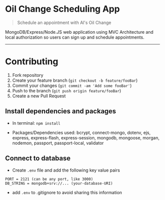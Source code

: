 # Oil Change Scheduling App 
> Schedule an appointment with Al's Oil Change

MongoDB/Express/Node.JS web application using MVC Architecture and local authorization so users can sign up and schedule appointments.

---

# Contributing

1. Fork repository
2. Create your feature branch (`git checkout -b feature/fooBar`)
3. Commit your changes (`git commit -am 'Add some fooBar'`)
4. Push to the branch (`git push origin feature/fooBar`)
5. Create a new Pull Request


## Install dependencies and packages

- In terminal: `npm install` 

- Packages/Dependencies used: bcrypt, connect-mongo, dotenv, ejs, express, express-flash, express-session, mongodb, mongoose, morgan, nodemon, passport, passport-local, validator

## Connect to database
- Create `.env` file and add the following key value pairs
```
PORT = 2121 (can be any port, like 3000) 
DB_STRING = mongodb+srv://... (your-database-URI)
```
- add `.env` to .gitignore to avoid sharing this information
